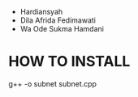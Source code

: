 
- Hardiansyah
- Dila Afrida Fedimawati
- Wa Ode Sukma Hamdani
 
 # HOW TO INSTALL
g++ -o subnet  subnet.cpp
